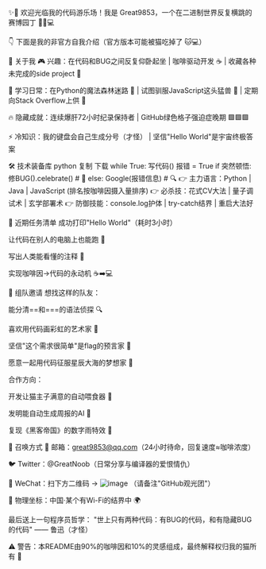 ✨🎉 欢迎光临我的代码游乐场！我是 Great9853，一个在二进制世界反复横跳的赛博园丁 🌱👨💻

👇 下面是我的非官方自我介绍（官方版本可能被猫吃掉了 🐱💻）

🤖 关于我
🎮 兴趣：在代码和BUG之间反复仰卧起坐 | 咖啡驱动开发 ☕ | 收藏各种未完成的side project 📂

🌱 学习日常：在Python的魔法森林迷路 🐍 | 试图驯服JavaScript这头猛兽 🦁 | 定期向Stack Overflow上供 🙏

🔥 隐藏成就：连续爆肝72小时纪录保持者 | GitHub绿色格子强迫症晚期 🟩🟩🟩

⚡ 冷知识：我的键盘会自己生成分号（才怪） | 坚信"Hello World"是宇宙终极答案

🛠️ 技术装备库
python
复制
下载
while True:
    写代码()
    报错 = True
    if 突然顿悟:
        修BUG().celebrate()  # 🍻
    else:
        Google(报错信息)  # 🔍
👉 主力语言：Python | Java | JavaScript (排名按咖啡因摄入量排序)
👉 必杀技：花式CV大法 | 量子调试术 | 玄学部署术
👉 防御技能：console.log护体 | try-catch结界 | 重启大法好

🚀 近期任务清单
成功打印"Hello World"（耗时3小时）

让代码在别人的电脑上也能跑 👻

写出人类能看懂的注释 📝

实现咖啡因→代码的永动机 ☕➡️💻

🤝 组队邀请
想找这样的队友：

能分清==和===的语法侦探 🔍

喜欢用代码画彩虹的艺术家 🌈

坚信"这个需求很简单"是flag的预言家 🚩

愿意一起用代码征服星辰大海的梦想家 🚀

合作方向：

开发让猫主子满意的自动喂食器 🐾

发明能自动生成周报的AI 📑

复现《黑客帝国》的数字雨特效 💊

📮 召唤方式
📧 邮箱：great9853@qq.com（24小时待命，回复速度≈咖啡浓度）

🐦 Twitter：@GreatNoob（日常分享与编译器的爱恨情仇）

💬 WeChat：扫下方二维码
→ ![image](https://github.com/user-attachments/assets/286de3cc-81a4-42b0-a277-02ef1dc64f14)
（请备注"GitHub观光团"）

📍 物理坐标：中国·某个有Wi-Fi的结界中 🌍

最后送上一句程序员哲学：
"世上只有两种代码：有BUG的代码，和有隐藏BUG的代码" —— 鲁迅（才怪）



⚠️ 警告：本README由90%的咖啡因和10%的灵感组成，最终解释权归我的猫所有 🐾
